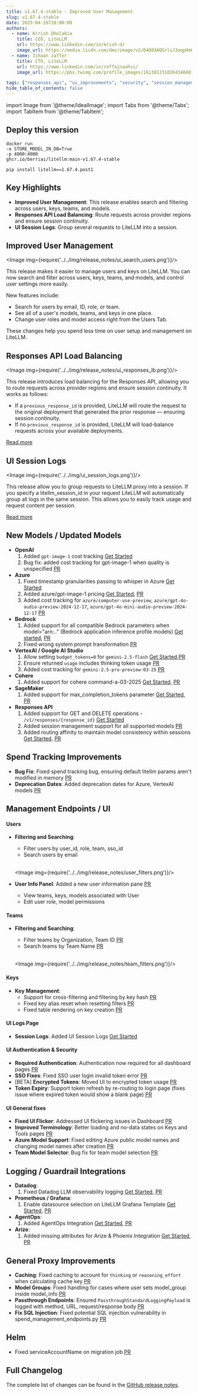 ```yaml
---
title: v1.67.4-stable - Improved User Management
slug: v1.67.4-stable
date: 2025-04-26T10:00:00
authors:
  - name: Krrish Dholakia
    title: CEO, LiteLLM
    url: https://www.linkedin.com/in/krish-d/
    image_url: https://media.licdn.com/dms/image/v2/D4D03AQGrlsJ3aqpHmQ/profile-displayphoto-shrink_400_400/B4DZSAzgP7HYAg-/0/1737327772964?e=1749686400&v=beta&t=Hkl3U8Ps0VtvNxX0BNNq24b4dtX5wQaPFp6oiKCIHD8
  - name: Ishaan Jaffer
    title: CTO, LiteLLM
    url: https://www.linkedin.com/in/reffajnaahsi/
    image_url: https://pbs.twimg.com/profile_images/1613813310264340481/lz54oEiB_400x400.jpg

tags: ["responses_api", "ui_improvements", "security", "session_management"]
hide_table_of_contents: false
---
```

import Image from '@theme/IdealImage';
import Tabs from '@theme/Tabs';
import TabItem from '@theme/TabItem';



## Deploy this version

<Tabs>
<TabItem value="docker" label="Docker">

``` showLineNumbers title="docker run litellm"
docker run
-e STORE_MODEL_IN_DB=True
-p 4000:4000
ghcr.io/berriai/litellm:main-v1.67.4-stable
```
</TabItem>

<TabItem value="pip" label="Pip">

``` showLineNumbers title="pip install litellm"
pip install litellm==1.67.4.post1
```
</TabItem>
</Tabs>

## Key Highlights

- **Improved User Management**: This release enables search and filtering across users, keys, teams, and models.
- **Responses API Load Balancing**: Route requests across provider regions and ensure session continuity. 
- **UI Session Logs**: Group several requests to LiteLLM into a session. 

## Improved User Management

<Image img={require('../../img/release_notes/ui_search_users.png')}/>
<br/>

This release makes it easier to manage users and keys on LiteLLM. You can now search and filter across users, keys, teams, and models, and control user settings more easily.

New features include:

- Search for users by email, ID, role, or team.
- See all of a user's models, teams, and keys in one place.
- Change user roles and model access right from the Users Tab.

These changes help you spend less time on user setup and management on LiteLLM.

## Responses API Load Balancing

<Image img={require('../../img/release_notes/ui_responses_lb.png')}/>
<br/>

This release introduces load balancing for the Responses API, allowing you to route requests across provider regions and ensure session continuity. It works as follows:

- If a `previous_response_id` is provided, LiteLLM will route the request to the original deployment that generated the prior response — ensuring session continuity.
- If no `previous_response_id` is provided, LiteLLM will load-balance requests across your available deployments.

[Read more](https://docs.litellm.ai/docs/response_api#load-balancing-with-session-continuity)

## UI Session Logs

<Image img={require('../../img/ui_session_logs.png')}/>
<br/>

This release allow you to group requests to LiteLLM proxy into a session. If you specify a litellm_session_id in your request LiteLLM will automatically group all logs in the same session. This allows you to easily track usage and request content per session. 

[Read more](https://docs.litellm.ai/docs/proxy/ui_logs_sessions)

## New Models / Updated Models

- **OpenAI**
    1. Added `gpt-image-1` cost tracking [Get Started](https://docs.litellm.ai/docs/image_generation)
    2. Bug fix: added cost tracking for gpt-image-1 when quality is unspecified [PR](https://github.com/BerriAI/litellm/pull/10247)
- **Azure**
    1. Fixed timestamp granularities passing to whisper in Azure [Get Started](https://docs.litellm.ai/docs/audio_transcription)
    2. Added azure/gpt-image-1 pricing [Get Started](https://docs.litellm.ai/docs/image_generation), [PR](https://github.com/BerriAI/litellm/pull/10327)
    3. Added cost tracking for `azure/computer-use-preview`, `azure/gpt-4o-audio-preview-2024-12-17`, `azure/gpt-4o-mini-audio-preview-2024-12-17` [PR](https://github.com/BerriAI/litellm/pull/10178)
- **Bedrock**
    1. Added support for all compatible Bedrock parameters when model="arn:.." (Bedrock application inference profile models) [Get started](https://docs.litellm.ai/docs/providers/bedrock#bedrock-application-inference-profile), [PR](https://github.com/BerriAI/litellm/pull/10256)
    2. Fixed wrong system prompt transformation [PR](https://github.com/BerriAI/litellm/pull/10120)
- **VertexAI / Google AI Studio**
    1. Allow setting `budget_tokens=0` for `gemini-2.5-flash` [Get Started](https://docs.litellm.ai/docs/providers/gemini#usage---thinking--reasoning_content),[PR](https://github.com/BerriAI/litellm/pull/10198)
    2. Ensure returned `usage` includes thinking token usage [PR](https://github.com/BerriAI/litellm/pull/10198)
    3. Added cost tracking for `gemini-2.5-pro-preview-03-25` [PR](https://github.com/BerriAI/litellm/pull/10178)
- **Cohere**
    1. Added support for cohere command-a-03-2025 [Get Started](https://docs.litellm.ai/docs/providers/cohere), [PR](https://github.com/BerriAI/litellm/pull/10295)
- **SageMaker**
    1. Added support for max_completion_tokens parameter [Get Started](https://docs.litellm.ai/docs/providers/sagemaker), [PR](https://github.com/BerriAI/litellm/pull/10300)
- **Responses API**
    1. Added support for GET and DELETE operations - `/v1/responses/{response_id}` [Get Started](../../docs/response_api)
    2. Added session management support for all supported models [PR](https://github.com/BerriAI/litellm/pull/10321)
    3. Added routing affinity to maintain model consistency within sessions [Get Started](https://docs.litellm.ai/docs/response_api#load-balancing-with-routing-affinity), [PR](https://github.com/BerriAI/litellm/pull/10193)


## Spend Tracking Improvements

- **Bug Fix**: Fixed spend tracking bug, ensuring default litellm params aren't modified in memory [PR](https://github.com/BerriAI/litellm/pull/10167)
- **Deprecation Dates**: Added deprecation dates for Azure, VertexAI models [PR](https://github.com/BerriAI/litellm/pull/10308)

## Management Endpoints / UI

#### Users
- **Filtering and Searching**: 
  - Filter users by user_id, role, team, sso_id 
  - Search users by email

  <br/>

  <Image img={require('../../img/release_notes/user_filters.png')}/>

- **User Info Panel**: Added a new user information pane [PR](https://github.com/BerriAI/litellm/pull/10213)
  - View teams, keys, models associated with User 
  - Edit user role, model permissions 



#### Teams
- **Filtering and Searching**: 
    - Filter teams by Organization, Team ID [PR](https://github.com/BerriAI/litellm/pull/10324)
    - Search teams by Team Name [PR](https://github.com/BerriAI/litellm/pull/10324)

  <br/>

  <Image img={require('../../img/release_notes/team_filters.png')}/>



#### Keys
- **Key Management**: 
  - Support for cross-filtering and filtering by key hash [PR](https://github.com/BerriAI/litellm/pull/10322)
  - Fixed key alias reset when resetting filters [PR](https://github.com/BerriAI/litellm/pull/10099)
  - Fixed table rendering on key creation [PR](https://github.com/BerriAI/litellm/pull/10224)

#### UI Logs Page

- **Session Logs**: Added UI Session Logs [Get Started](https://docs.litellm.ai/docs/proxy/ui_logs_sessions)


#### UI Authentication & Security
- **Required Authentication**: Authentication now required for all dashboard pages [PR](https://github.com/BerriAI/litellm/pull/10229)
- **SSO Fixes**: Fixed SSO user login invalid token error [PR](https://github.com/BerriAI/litellm/pull/10298)
- [BETA] **Encrypted Tokens**: Moved UI to encrypted token usage [PR](https://github.com/BerriAI/litellm/pull/10302)
- **Token Expiry**: Support token refresh by re-routing to login page (fixes issue where expired token would show a blank page) [PR](https://github.com/BerriAI/litellm/pull/10250)

#### UI General fixes
- **Fixed UI Flicker**: Addressed UI flickering issues in Dashboard [PR](https://github.com/BerriAI/litellm/pull/10261)
- **Improved Terminology**: Better loading and no-data states on Keys and Tools pages [PR](https://github.com/BerriAI/litellm/pull/10253)
- **Azure Model Support**: Fixed editing Azure public model names and changing model names after creation [PR](https://github.com/BerriAI/litellm/pull/10249)
- **Team Model Selector**: Bug fix for team model selection [PR](https://github.com/BerriAI/litellm/pull/10171)


## Logging / Guardrail Integrations

- **Datadog**:
    1. Fixed Datadog LLM observability logging [Get Started](https://docs.litellm.ai/docs/proxy/logging#datadog), [PR](https://github.com/BerriAI/litellm/pull/10206)
- **Prometheus / Grafana**: 
    1. Enable datasource selection on LiteLLM Grafana Template [Get Started](https://docs.litellm.ai/docs/proxy/prometheus#-litellm-maintained-grafana-dashboards-), [PR](https://github.com/BerriAI/litellm/pull/10257)
- **AgentOps**: 
    1. Added AgentOps Integration [Get Started](https://docs.litellm.ai/docs/observability/agentops_integration), [PR](https://github.com/BerriAI/litellm/pull/9685)
- **Arize**: 
    1. Added missing attributes for Arize & Phoenix Integration [Get Started](https://docs.litellm.ai/docs/observability/arize_integration), [PR](https://github.com/BerriAI/litellm/pull/10215)


## General Proxy Improvements

- **Caching**: Fixed caching to account for `thinking` or `reasoning_effort` when calculating cache key [PR](https://github.com/BerriAI/litellm/pull/10140)
- **Model Groups**: Fixed handling for cases where user sets model_group inside model_info [PR](https://github.com/BerriAI/litellm/pull/10191)
- **Passthrough Endpoints**: Ensured `PassthroughStandardLoggingPayload` is logged with method, URL, request/response body [PR](https://github.com/BerriAI/litellm/pull/10194)
- **Fix SQL Injection**: Fixed potential SQL injection vulnerability in spend_management_endpoints.py [PR](https://github.com/BerriAI/litellm/pull/9878)



## Helm

- Fixed serviceAccountName on migration job [PR](https://github.com/BerriAI/litellm/pull/10258)

## Full Changelog

The complete list of changes can be found in the [GitHub release notes](https://github.com/BerriAI/litellm/compare/v1.67.0-stable...v1.67.4-stable).